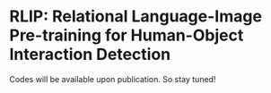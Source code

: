 # RLIP: Relational Language-Image Pre-training for Human-Object Interaction Detection
Codes will be available upon publication. So stay tuned!
